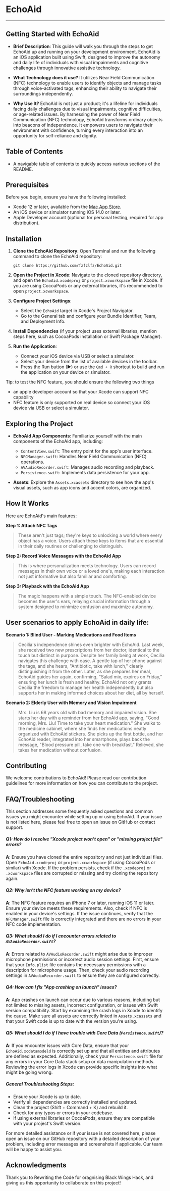 # EchoAid
---

## Getting Started with EchoAid
- **Brief Description**: This guide will walk you through the steps to get EchoAid up and running on your development environment. EchoAid is an iOS application built using Swift, designed to improve the autonomy and daily life of individuals with visual impairments and cognitive challenges through innovative assistive technology.

- **What Technology does it use?** It utilizes Near Field Communication (NFC) technology to enable users to identify objects and manage tasks through voice-activated tags, enhancing their ability to navigate their surroundings independently.

- **Why Use It?** EchoAid is not just a product; it's a lifeline for individuals facing daily challenges due to visual impairments, cognitive difficulties, or age-related issues. By harnessing the power of Near Field Communication (NFC) technology, EchoAid transforms ordinary objects into beacons of independence. It empowers users to navigate their environment with confidence, turning every interaction into an opportunity for self-reliance and dignity.

## Table of Contents
- A navigable table of contents to quickly access various sections of the README.

## Prerequisites

Before you begin, ensure you have the following installed:
- Xcode 12 or later, available from the [Mac App Store](https://apps.apple.com/app/xcode/id497799835).
- An iOS device or simulator running iOS 14.0 or later.
- Apple Developer account (optional for personal testing, required for app distribution).

## Installation

1. **Clone the EchoAid Repository**:
   Open Terminal and run the following command to clone the EchoAid repository:
   ```
   git clone https://github.com/fzfzlfz/EchoAid.git
   ```

2. **Open the Project in Xcode**:
   Navigate to the cloned repository directory, and open the `EchoAid.xcodeproj` or `project.xcworkspace` file in Xcode. If you are using CocoaPods or any external libraries, it's recommended to open `project.xcworkspace`.

3. **Configure Project Settings**:
   - Select the `EchoAid` target in Xcode's Project Navigator.
   - Go to the General tab and configure your Bundle Identifier, Team, and Deployment Info.

4. **Install Dependencies** (if your project uses external libraries, mention steps here, such as CocoaPods installation or Swift Package Manager).

5. **Run the Application**:
   - Connect your iOS device via USB or select a simulator.
   - Select your device from the list of available devices in the toolbar.
   - Press the Run button (▶) or use the `Cmd + R` shortcut to build and run the application on your device or simulator.
  
Tip: to test the NFC feature, you should ensure the following two things 
- an apple developer account so that your Xcode can support NFC capability
- NFC feature is only supported on real device so connect your iOS device via USB or select a simulator.

## Exploring the Project

- **EchoAid App Components**: Familiarize yourself with the main components of the EchoAid app, including:
   - `ContentView.swift`: The entry point for the app's user interface.
   - `NFCManager.swift`: Handles Near Field Communication (NFC) operations.
   - `AVAudioRecorder.swift`: Manages audio recording and playback.
   - `Persistence.swift`: Implements data persistence for your app.

- **Assets**: Explore the `Assets.xcassets` directory to see how the app's visual assets, such as app icons and accent colors, are organized.

## How It Works

Here are EchoAid's main features:

**Step 1: Attach NFC Tags**

> These aren't just tags; they're keys to unlocking a world where every object has a voice. Users attach these keys to items that are essential in their daily routines or challenging to distinguish.

**Step 2: Record Voice Messages with the EchoAid App**

> This is where personalization meets technology. Users can record messages in their own voice or a loved one's, making each interaction not just informative but also familiar and comforting.

**Step 3: Playback with the EchoAid App**

> The magic happens with a simple touch. The NFC-enabled device becomes the user's ears, relaying crucial information through a system designed to minimize confusion and maximize autonomy.


## User scenarios to apply EchoAid in daily life:

**Scenario 1: Blind User - Marking Medications and Food Items**

> Cecilia's independence shines even brighter with EchoAid. Last week, she received two new prescriptions from her doctor, identical to the touch but distinct in purpose. Despite her family being at work, Cecilia navigates this challenge with ease. A gentle tap of her phone against the tags, and she hears, "Antibiotic, take with lunch," clearly distinguishing it from the other. Later, as she prepares her meal, EchoAid guides her again, confirming, "Salad mix, expires on Friday," ensuring her lunch is fresh and healthy. EchoAid not only grants Cecilia the freedom to manage her health independently but also supports her in making informed choices about her diet, all by herself.

**Scenario 2: Elderly User with Memory and Vision Impairment**

> Mrs. Liu is 68 years old with bad memory and impaired vision. She starts her day with a reminder from her EchoAid app, saying, "Good morning, Mrs. Liu! Time to take your heart medication." She walks to the medicine cabinet, where she finds her medications neatly organized with EchoAid stickers. She picks up the first bottle, and her EchoAid reader, integrated into her smartphone, plays back the message, "Blood pressure pill, take one with breakfast." Relieved, she takes her medication without confusion.

## Contributing
We welcome contributions to EchoAid! Please read our contribution guidelines for more information on how you can contribute to the project.

## FAQ/Troubleshooting

This section addresses some frequently asked questions and common issues you might encounter while setting up or using EchoAid. If your issue is not listed here, please feel free to open an issue on GitHub or contact support.

##### Q1: How do I resolve "Xcode project won't open" or "missing project file" errors?
**A**: Ensure you have cloned the entire repository and not just individual files. Open `EchoAid.xcodeproj` or `project.xcworkspace` (if using CocoaPods or similar) with Xcode. If the problem persists, check if the `.xcodeproj` or `.xcworkspace` files are corrupted or missing and try cloning the repository again.

##### Q2: Why isn't the NFC feature working on my device?
**A**: The NFC feature requires an iPhone 7 or later, running iOS 11 or later. Ensure your device meets these requirements. Also, check if NFC is enabled in your device's settings. If the issue continues, verify that the `NFCManager.swift` file is correctly integrated and there are no errors in your NFC code implementation.

##### Q3: What should I do if I encounter errors related to `AVAudioRecorder.swift`?
**A**: Errors related to `AVAudioRecorder.swift` might arise due to improper microphone permissions or incorrect audio session settings. First, ensure that your `Info.plist` file contains the necessary permissions with a description for microphone usage. Then, check your audio recording settings in `AVAudioRecorder.swift` to ensure they are configured correctly.

##### Q4: How can I fix "App crashing on launch" issues?
**A**: App crashes on launch can occur due to various reasons, including but not limited to missing assets, incorrect configuration, or issues with Swift version compatibility. Start by examining the crash logs in Xcode to identify the cause. Make sure all assets are correctly linked in `Assets.xcassets` and that your Swift code is up to date with the version you're using.

##### Q5: What should I do if I have trouble with Core Data (`Persistence.swift`)?
**A**: If you encounter issues with Core Data, ensure that your `EchoAid.xcdatamodeld` is correctly set up and that all entities and attributes are defined as expected. Additionally, check your `Persistence.swift` file for any errors in your Core Data stack setup or data manipulation methods. Reviewing the error logs in Xcode can provide specific insights into what might be going wrong.

##### General Troubleshooting Steps:
- Ensure your Xcode is up to date.
- Verify all dependencies are correctly installed and updated.
- Clean the project (Shift + Command + K) and rebuild it.
- Check for any typos or errors in your codebase.
- If using external libraries or CocoaPods, ensure they are compatible with your project's Swift version.

For more detailed assistance or if your issue is not covered here, please open an issue on our GitHub repository with a detailed description of your problem, including error messages and screenshots if applicable. Our team will be happy to assist you.


## Acknowledgments
Thank you to Rewriting the Code for oragnising Black Wings Hack, and giving us this opportunity to collaborate on this project!


